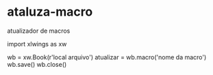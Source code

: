 # ataluza-macro
atualizador de macros


import xlwings as xw

wb = xw.Book(r'local arquivo')
atualizar = wb.macro('nome da macro')
wb.save()
wb.close()
